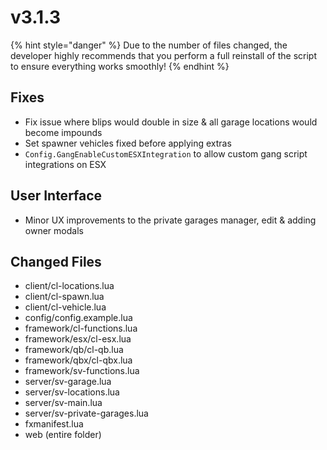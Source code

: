 # v3.1.3

{% hint style="danger" %}
Due to the number of files changed, the developer highly recommends that you perform a full reinstall of the script to ensure everything works smoothly!
{% endhint %}

## **Fixes**

* Fix issue where blips would double in size & all garage locations would become impounds
* Set spawner vehicles fixed before applying extras
* `Config.GangEnableCustomESXIntegration` to allow custom gang script integrations on ESX

## **User Interface**

* Minor UX improvements to the private garages manager, edit & adding owner modals

## **Changed Files**

* client/cl-locations.lua
* client/cl-spawn.lua
* client/cl-vehicle.lua
* config/config.example.lua
* framework/cl-functions.lua
* framework/esx/cl-esx.lua
* framework/qb/cl-qb.lua
* framework/qbx/cl-qbx.lua
* framework/sv-functions.lua
* server/sv-garage.lua
* server/sv-locations.lua
* server/sv-main.lua
* server/sv-private-garages.lua
* fxmanifest.lua
* web (entire folder)
